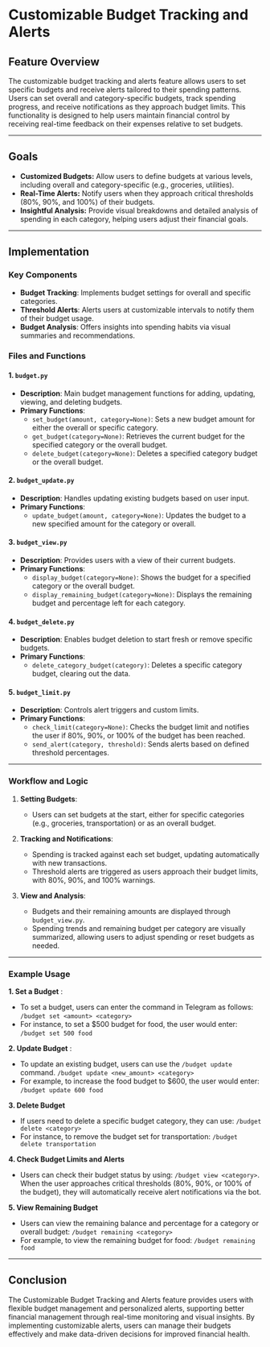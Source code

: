 # Customizable Budget Tracking and Alerts

## Feature Overview

The customizable budget tracking and alerts feature allows users to set specific budgets and receive alerts tailored to their spending patterns. Users can set overall and category-specific budgets, track spending progress, and receive notifications as they approach budget limits. This functionality is designed to help users maintain financial control by receiving real-time feedback on their expenses relative to set budgets.

---

## Goals

- **Customized Budgets:** Allow users to define budgets at various levels, including overall and category-specific (e.g., groceries, utilities).
- **Real-Time Alerts:** Notify users when they approach critical thresholds (80%, 90%, and 100%) of their budgets.
- **Insightful Analysis:** Provide visual breakdowns and detailed analysis of spending in each category, helping users adjust their financial goals.

---

## Implementation

### Key Components

- **Budget Tracking**: Implements budget settings for overall and specific categories.
- **Threshold Alerts**: Alerts users at customizable intervals to notify them of their budget usage.
- **Budget Analysis**: Offers insights into spending habits via visual summaries and recommendations.

### Files and Functions

#### 1. **`budget.py`**
   - **Description**: Main budget management functions for adding, updating, viewing, and deleting budgets.
   - **Primary Functions**:
     - `set_budget(amount, category=None)`: Sets a new budget amount for either the overall or specific category.
     - `get_budget(category=None)`: Retrieves the current budget for the specified category or the overall budget.
     - `delete_budget(category=None)`: Deletes a specified category budget or the overall budget.
  
#### 2. **`budget_update.py`**
   - **Description**: Handles updating existing budgets based on user input.
   - **Primary Functions**:
     - `update_budget(amount, category=None)`: Updates the budget to a new specified amount for the category or overall.

#### 3. **`budget_view.py`**
   - **Description**: Provides users with a view of their current budgets.
   - **Primary Functions**:
     - `display_budget(category=None)`: Shows the budget for a specified category or the overall budget.
     - `display_remaining_budget(category=None)`: Displays the remaining budget and percentage left for each category.

#### 4. **`budget_delete.py`**
   - **Description**: Enables budget deletion to start fresh or remove specific budgets.
   - **Primary Functions**:
     - `delete_category_budget(category)`: Deletes a specific category budget, clearing out the data.

#### 5. **`budget_limit.py`**
   - **Description**: Controls alert triggers and custom limits.
   - **Primary Functions**:
     - `check_limit(category=None)`: Checks the budget limit and notifies the user if 80%, 90%, or 100% of the budget has been reached.
     - `send_alert(category, threshold)`: Sends alerts based on defined threshold percentages.

---

### Workflow and Logic

1. **Setting Budgets**: 
   - Users can set budgets at the start, either for specific categories (e.g., groceries, transportation) or as an overall budget.

2. **Tracking and Notifications**:
   - Spending is tracked against each set budget, updating automatically with new transactions.
   - Threshold alerts are triggered as users approach their budget limits, with 80%, 90%, and 100% warnings.

3. **View and Analysis**:
   - Budgets and their remaining amounts are displayed through `budget_view.py`.
   - Spending trends and remaining budget per category are visually summarized, allowing users to adjust spending or reset budgets as needed.

---

### Example Usage

**1. Set a Budget** :
   - To set a budget, users can enter the command in Telegram as follows: `/budget set <amount> <category>`
   - For instance, to set a $500 budget for food, the user would enter: `/budget set 500 food`

**2. Update Budget** : 
   - To update an existing budget, users can use the `/budget update` command.  `/budget update <new_amount> <category>`
   - For example, to increase the food budget to $600, the user would enter: `/budget update 600 food`

**3. Delete Budget**  
   - If users need to delete a specific budget category, they can use: `/budget delete <category>`
   - For instance, to remove the budget set for transportation: `/budget delete transportation`

**4. Check Budget Limits and Alerts**  
   - Users can check their budget status by using: `/budget view <category>`. When the user approaches critical thresholds (80%, 90%, or 100% of the budget), they will automatically receive alert notifications via the bot.

**5. View Remaining Budget**  
   - Users can view the remaining balance and percentage for a category or overall budget: `/budget remaining <category>`
   - For example, to view the remaining budget for food: `/budget remaining food`



---

## Conclusion

The Customizable Budget Tracking and Alerts feature provides users with flexible budget management and personalized alerts, supporting better financial management through real-time monitoring and visual insights. By implementing customizable alerts, users can manage their budgets effectively and make data-driven decisions for improved financial health.
